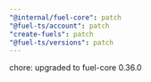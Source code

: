 ```yaml
---
"@internal/fuel-core": patch
"@fuel-ts/account": patch
"create-fuels": patch
"@fuel-ts/versions": patch
---
```


chore: upgraded to fuel-core 0.36.0

